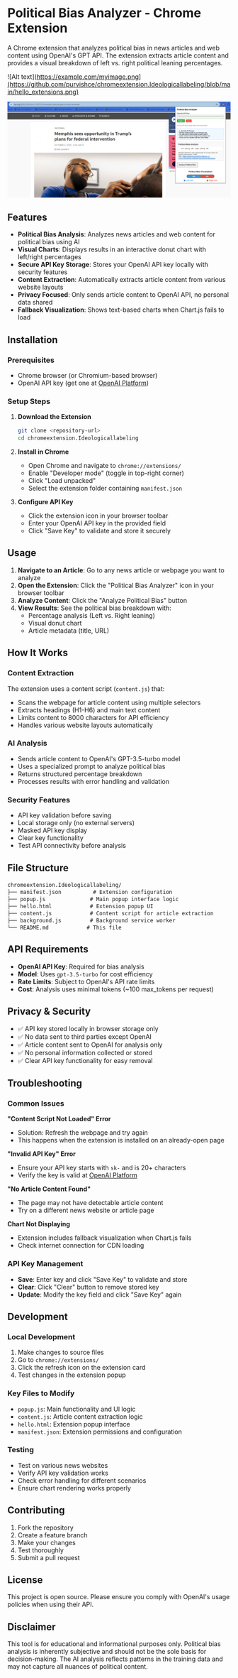# Political Bias Analyzer - Chrome Extension

A Chrome extension that analyzes political bias in news articles and web content using OpenAI's GPT API. The extension extracts article content and provides a visual breakdown of left vs. right political leaning percentages.

![Alt text](https://example.com/myimage.png](https://github.com/purvishce/chromeextension.Ideologicallabeling/blob/main/hello_extensions.png)

![Alt text](./screenshot.png)



## Features

- **Political Bias Analysis**: Analyzes news articles and web content for political bias using AI
- **Visual Charts**: Displays results in an interactive donut chart with left/right percentages
- **Secure API Key Storage**: Stores your OpenAI API key locally with security features
- **Content Extraction**: Automatically extracts article content from various website layouts
- **Privacy Focused**: Only sends article content to OpenAI API, no personal data shared
- **Fallback Visualization**: Shows text-based charts when Chart.js fails to load

## Installation

### Prerequisites
- Chrome browser (or Chromium-based browser)
- OpenAI API key (get one at [OpenAI Platform](https://platform.openai.com/api-keys))

### Setup Steps

1. **Download the Extension**
   ```bash
   git clone <repository-url>
   cd chromeextension.Ideologicallabeling
   ```

2. **Install in Chrome**
   - Open Chrome and navigate to `chrome://extensions/`
   - Enable "Developer mode" (toggle in top-right corner)
   - Click "Load unpacked"
   - Select the extension folder containing `manifest.json`

3. **Configure API Key**
   - Click the extension icon in your browser toolbar
   - Enter your OpenAI API key in the provided field
   - Click "Save Key" to validate and store it securely

## Usage

1. **Navigate to an Article**: Go to any news article or webpage you want to analyze
2. **Open the Extension**: Click the "Political Bias Analyzer" icon in your browser toolbar
3. **Analyze Content**: Click the "Analyze Political Bias" button
4. **View Results**: See the political bias breakdown with:
   - Percentage analysis (Left vs. Right leaning)
   - Visual donut chart
   - Article metadata (title, URL)

## How It Works

### Content Extraction
The extension uses a content script (`content.js`) that:
- Scans the webpage for article content using multiple selectors
- Extracts headings (H1-H6) and main text content
- Limits content to 8000 characters for API efficiency
- Handles various website layouts automatically

### AI Analysis
- Sends article content to OpenAI's GPT-3.5-turbo model
- Uses a specialized prompt to analyze political bias
- Returns structured percentage breakdown
- Processes results with error handling and validation

### Security Features
- API key validation before saving
- Local storage only (no external servers)
- Masked API key display
- Clear key functionality
- Test API connectivity before analysis

## File Structure

```
chromeextension.Ideologicallabeling/
├── manifest.json          # Extension configuration
├── popup.js              # Main popup interface logic
├── hello.html            # Extension popup UI
├── content.js            # Content script for article extraction
├── background.js         # Background service worker
└── README.md            # This file
```

## API Requirements

- **OpenAI API Key**: Required for bias analysis
- **Model**: Uses `gpt-3.5-turbo` for cost efficiency
- **Rate Limits**: Subject to OpenAI's API rate limits
- **Cost**: Analysis uses minimal tokens (~100 max_tokens per request)

## Privacy & Security

- ✅ API key stored locally in browser storage only
- ✅ No data sent to third parties except OpenAI
- ✅ Article content sent to OpenAI for analysis only
- ✅ No personal information collected or stored
- ✅ Clear API key functionality for easy removal

## Troubleshooting

### Common Issues

**"Content Script Not Loaded" Error**
- Solution: Refresh the webpage and try again
- This happens when the extension is installed on an already-open page

**"Invalid API Key" Error**
- Ensure your API key starts with `sk-` and is 20+ characters
- Verify the key is valid at [OpenAI Platform](https://platform.openai.com/api-keys)

**"No Article Content Found"**
- The page may not have detectable article content
- Try on a different news website or article page

**Chart Not Displaying**
- Extension includes fallback visualization when Chart.js fails
- Check internet connection for CDN loading

### API Key Management

- **Save**: Enter key and click "Save Key" to validate and store
- **Clear**: Click "Clear" button to remove stored key
- **Update**: Modify the key field and click "Save Key" again

## Development

### Local Development

1. Make changes to source files
2. Go to `chrome://extensions/`
3. Click the refresh icon on the extension card
4. Test changes in the extension popup

### Key Files to Modify

- `popup.js`: Main functionality and UI logic
- `content.js`: Article content extraction logic
- `hello.html`: Extension popup interface
- `manifest.json`: Extension permissions and configuration

### Testing

- Test on various news websites
- Verify API key validation works
- Check error handling for different scenarios
- Ensure chart rendering works properly

## Contributing

1. Fork the repository
2. Create a feature branch
3. Make your changes
4. Test thoroughly
5. Submit a pull request

## License

This project is open source. Please ensure you comply with OpenAI's usage policies when using their API.

## Disclaimer

This tool is for educational and informational purposes only. Political bias analysis is inherently subjective and should not be the sole basis for decision-making. The AI analysis reflects patterns in the training data and may not capture all nuances of political content.
